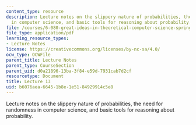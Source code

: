 ```yaml
---
content_type: resource
description: Lecture notes on the slippery nature of probabilities, the need for randomness
  in computer science, and basic tools for reasoning about probability.
file: /courses/6-080-great-ideas-in-theoretical-computer-science-spring-2008/b6076aea66451b8e1e5184929914c5e8_lec13.pdf
file_type: application/pdf
learning_resource_types:
- Lecture Notes
license: https://creativecommons.org/licenses/by-nc-sa/4.0/
ocw_type: OCWFile
parent_title: Lecture Notes
parent_type: CourseSection
parent_uid: d0a21896-13ba-3f84-e59d-7931cab7d2cf
resourcetype: Document
title: Lecture 13
uid: b6076aea-6645-1b8e-1e51-84929914c5e8
---
```

Lecture notes on the slippery nature of probabilities, the need for randomness in computer science, and basic tools for reasoning about probability.